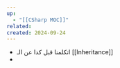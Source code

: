 ```yaml
---
up:
  - "[[CSharp MOC]]"
related: 
created: 2024-09-24
---
```


- اتكلمنا قبل كدا عن الـ [[Inheritance]]
- 